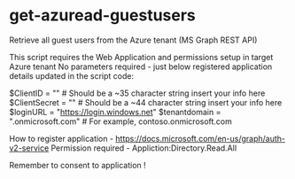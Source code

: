 # get-azuread-guestusers
 Retrieve all guest users from the Azure tenant (MS Graph REST API)

This script requires the Web Application and permissions setup in target Azure tenant
No parameters required - just below registered application details updated in the script code:

$ClientID       = "<put your client Id here>"             # Should be a ~35 character string insert your info here
$ClientSecret   = "<put your client secret here>"         # Should be a ~44 character string insert your info here
$loginURL       = "https://login.windows.net"
$tenantdomain   = "<your tenant name>.onmicrosoft.com"    # For example, contoso.onmicrosoft.com

How to register application - https://docs.microsoft.com/en-us/graph/auth-v2-service
Permission required - Appliction:Directory.Read.All

Remember to consent to application !

